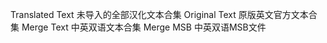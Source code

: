 Translated Text 未导入的全部汉化文本合集
Original Text   原版英文官方文本合集
Merge Text   中英双语文本合集
Merge MSB   中英双语MSB文件

